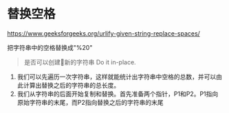 # 替换空格
https://www.geeksforgeeks.org/urlify-given-string-replace-spaces/

把字符串中的空格替换成"%20"
>是否可以创建新的字符串
>Do it in-place.

1. 我们可以先遍历一次字符串，这样就能统计出字符串中空格的总数，并可以由此计算出替换之后的字符串的总长度。
2. 我们从字符串的后面开始复制和替换。首先准备两个指针，P1和P2。P1指向原始字符串的末尾，而P2指向替换之后的字符串的末尾